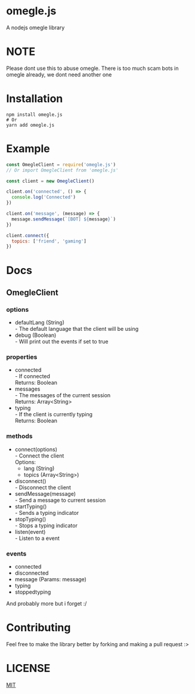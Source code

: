 # omegle.js

A nodejs omegle library

# NOTE

Please dont use this to abuse omegle.
There is too much scam bots in omegle already, we dont need another one

# Installation

```
npm install omegle.js
# Or
yarn add omegle.js
```

# Example

```js
const OmegleClient = require('omegle.js')
// Or import OmegleClient from 'omegle.js'

const client = new OmegleClient()

client.on('connected', () => {
  console.log('Connected')
})

client.on('message', (message) => {
  message.sendMessage(`[BOT] ${message}`)
})

client.connect({
  topics: ['friend', 'gaming']
})
```

# Docs

## OmegleClient

### options

<ul>
  <li>
    defaultLang (String) <br>
     - The default language that the client will be using <br>
  </li>

  <li>
    debug (Boolean) <br>
     - Will print out the events if set to true
  </li>
</ul>

### properties

<ul>
  <li>
    connected <br>
     - If connected <br>
     Returns: Boolean
  </li>

  <li>
    messages <br>
     - The messages of the current session <br>
     Returns: Array&lt;String&gt;
  </li>

  <li>
    typing <br>
     - If the client is currently typing <br>
     Returns: Boolean
  </li>
</ul>


### methods

<ul>
  <li>
    connect(options) <br>
     - Connect the client <br>
     Options:
     <ul>
       <li>lang (String)</li>
       <li>topics (Array&lt;String&gt;)</li>
     </ul>
  </li>

  <li>
    disconnect() <br>
     - Disconnect the client
  </li>

  <li>
    sendMessage(message) <br>
     - Send a message to current session
  </li>

  <li>
    startTyping() <br>
     - Sends a typing indicator
  </li>

  <li>
    stopTyping() <br>
     - Stops a typing indicator
  </li>

  <li>
    listen(event) <br>
     - Listen to a event
  </li>

</ul>

### events

<ul>
  <li>connected</li>
  <li>disconnected</li>
  <li>message (Params: message)</li>
  <li>typing</li>
  <li>stoppedtyping</li>
</ul>

And probably more but i forget :/

# Contributing

Feel free to make the library better by forking and making a pull request :>

# LICENSE

[MIT](https://github.com/qxb3/omegle.js/blob/main/LICENSE)
